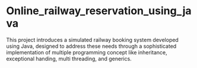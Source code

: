 # Online_railway_reservation_using_java
This project introduces a simulated railway booking system developed using Java, designed to address these needs through a sophisticated implementation of multiple programming concept like inheritance, exceptional handing, multi threading, and generics.

